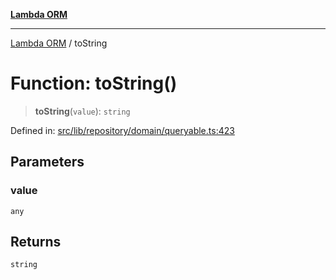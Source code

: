 [**Lambda ORM**](../README.md)

***

[Lambda ORM](../README.md) / toString

# Function: toString()

> **toString**(`value`): `string`

Defined in: [src/lib/repository/domain/queryable.ts:423](https://github.com/lambda-orm/lambdaorm-base/blob/54d568062b637a6aed5442a048b140146d1f573b/src/lib/repository/domain/queryable.ts#L423)

## Parameters

### value

`any`

## Returns

`string`
